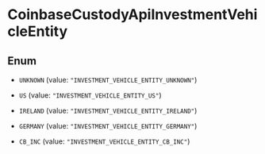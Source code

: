 
# CoinbaseCustodyApiInvestmentVehicleEntity

## Enum


* `UNKNOWN` (value: `"INVESTMENT_VEHICLE_ENTITY_UNKNOWN"`)

* `US` (value: `"INVESTMENT_VEHICLE_ENTITY_US"`)

* `IRELAND` (value: `"INVESTMENT_VEHICLE_ENTITY_IRELAND"`)

* `GERMANY` (value: `"INVESTMENT_VEHICLE_ENTITY_GERMANY"`)

* `CB_INC` (value: `"INVESTMENT_VEHICLE_ENTITY_CB_INC"`)



